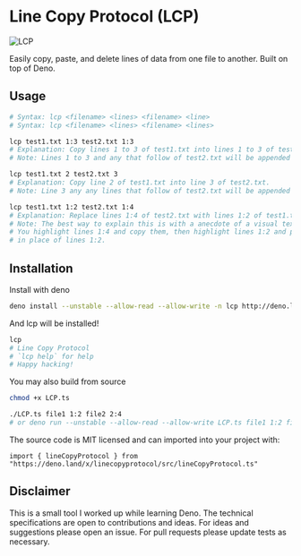 # Line Copy Protocol (LCP)

![LCP](https://github.com/paulmj7/linecopyprotocol/workflows/LCP/badge.svg)

Easily copy, paste, and delete lines of data from one file to another. Built on top of Deno.

## Usage

```bash
# Syntax: lcp <filename> <lines> <filename> <line>
# Syntax: lcp <filename> <lines> <filename> <lines>

lcp test1.txt 1:3 test2.txt 1:3
# Explanation: Copy lines 1 to 3 of test1.txt into lines 1 to 3 of test2.txt.
# Note: Lines 1 to 3 and any that follow of test2.txt will be appended after the insert.

lcp test1.txt 2 test2.txt 3
# Explanation: Copy line 2 of test1.txt into line 3 of test2.txt.
# Note: Line 3 any any lines that follow of test2.txt will be appended after the insert.

lcp test1.txt 1:2 test2.txt 1:4
# Explanation: Replace lines 1:4 of test2.txt with lines 1:2 of test1.txt
# Note: The best way to explain this is with a anecdote of a visual text editor.
# You highlight lines 1:4 and copy them, then highlight lines 1:2 and paste lines 1:4
# in place of lines 1:2.
```

## Installation

Install with deno
```bash
deno install --unstable --allow-read --allow-write -n lcp http://deno.land/x/linecopyprotocol/LCP.ts
```

And lcp will be installed!
```bash
lcp
# Line Copy Protocol
# `lcp help` for help
# Happy hacking!
```

You may also build from source
```bash
chmod +x LCP.ts

./LCP.ts file1 1:2 file2 2:4
# or deno run --unstable --allow-read --allow-write LCP.ts file1 1:2 file2 2:4
```

The source code is MIT licensed and can imported into your project with:
```deno
import { lineCopyProtocol } from "https://deno.land/x/linecopyprotocol/src/lineCopyProtocol.ts"
```

## Disclaimer

This is a small tool I worked up while learning Deno. The technical specifications are open to contributions and ideas. For ideas and suggestions please open an issue. For pull requests please update tests as necessary.
